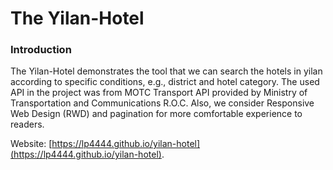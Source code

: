 # The Yilan-Hotel

### Introduction

The Yilan-Hotel demonstrates the tool that we can search the hotels in yilan according to specific conditions, e.g., district and hotel category. The used API in the project was from MOTC Transport API provided by Ministry of Transportation and Communications R.O.C. Also, we consider Responsive Web Design (RWD) and pagination for more comfortable experience to readers.

Website: [https://lp4444.github.io/yilan-hotel](https://lp4444.github.io/yilan-hotel).

<!-- Demo1: mall screen
![image](demo1.gif) -->

